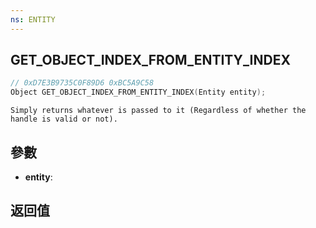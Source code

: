 ```yaml
---
ns: ENTITY
---
```

## GET_OBJECT_INDEX_FROM_ENTITY_INDEX

```c
// 0xD7E3B9735C0F89D6 0xBC5A9C58
Object GET_OBJECT_INDEX_FROM_ENTITY_INDEX(Entity entity);
```

```
Simply returns whatever is passed to it (Regardless of whether the handle is valid or not).  
```

## 參數
* **entity**: 

## 返回值

